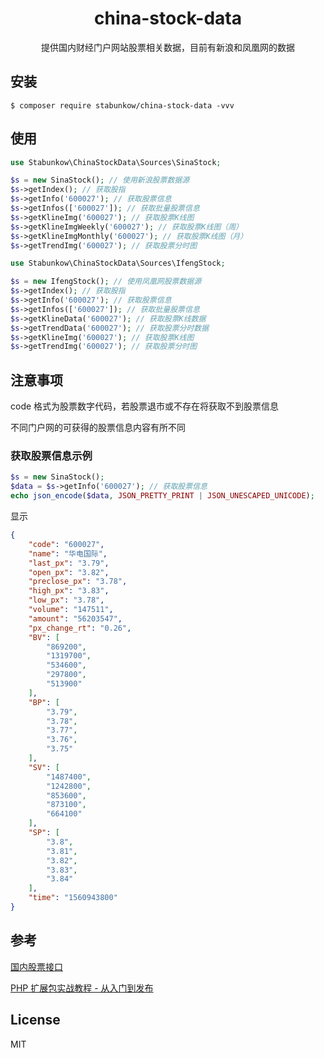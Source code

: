 <h1 align="center"> china-stock-data </h1>

<p align="center"> 提供国内财经门户网站股票相关数据，目前有新浪和凤凰网的数据</p>


## 安装

```shell
$ composer require stabunkow/china-stock-data -vvv
```

## 使用

```php
use Stabunkow\ChinaStockData\Sources\SinaStock;

$s = new SinaStock(); // 使用新浪股票数据源
$s->getIndex(); // 获取股指
$s->getInfo('600027'); // 获取股票信息
$s->getInfos(['600027']); // 获取批量股票信息
$s->getKlineImg('600027'); // 获取股票K线图
$s->getKlineImgWeekly('600027'); // 获取股票K线图（周）
$s->getKlineImgMonthly('600027'); // 获取股票K线图（月）
$s->getTrendImg('600027'); // 获取股票分时图

use Stabunkow\ChinaStockData\Sources\IfengStock;

$s = new IfengStock(); // 使用凤凰网股票数据源
$s->getIndex(); // 获取股指
$s->getInfo('600027'); // 获取股票信息
$s->getInfos(['600027']); // 获取批量股票信息
$s->getKlineData('600027'); // 获取股票K线数据
$s->getTrendData('600027'); // 获取股票分时数据
$s->getKlineImg('600027'); // 获取股票K线图
$s->getTrendImg('600027'); // 获取股票分时图
```

## 注意事项

code 格式为股票数字代码，若股票退市或不存在将获取不到股票信息

不同门户网的可获得的股票信息内容有所不同

### 获取股票信息示例

```php
$s = new SinaStock();
$data = $s->getInfo('600027'); // 获取股票信息
echo json_encode($data, JSON_PRETTY_PRINT | JSON_UNESCAPED_UNICODE);
```

显示

```json
{                              
    "code": "600027",          
    "name": "华电国际",            
    "last_px": "3.79",         
    "open_px": "3.82",         
    "preclose_px": "3.78",     
    "high_px": "3.83",         
    "low_px": "3.78",          
    "volume": "147511",        
    "amount": "56203547",      
    "px_change_rt": "0.26",    
    "BV": [                    
        "869200",              
        "1319700",             
        "534600",              
        "297800",              
        "513900"               
    ],                         
    "BP": [                    
        "3.79",                
        "3.78",                
        "3.77",                
        "3.76",                
        "3.75"                 
    ],                         
    "SV": [                    
        "1487400",             
        "1242800",             
        "853600",              
        "873100",              
        "664100"               
    ],                         
    "SP": [                    
        "3.8",                 
        "3.81",                
        "3.82",                
        "3.83",                
        "3.84"                 
    ],                         
    "time": "1560943800"       
}                                      
```

## 参考


[国内股票接口](https://houjianfang.com/2018/12/05/%E8%85%BE%E8%AE%AF%E8%82%A1%E7%A5%A8%E6%8E%A5%E5%8F%A3%E3%80%81%E5%92%8C%E8%AE%AF%E7%BD%91%E8%82%A1%E7%A5%A8%E6%8E%A5%E5%8F%A3%E3%80%81%E6%96%B0%E6%B5%AA%E8%82%A1%E7%A5%A8%E6%8E%A5%E5%8F%A3%E3%80%81/
)

[PHP 扩展包实战教程 - 从入门到发布](https://learnku.com/courses/creating-package/)

## License

MIT
